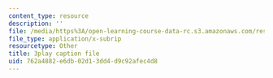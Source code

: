 ```yaml
---
content_type: resource
description: ''
file: /media/https%3A/open-learning-course-data-rc.s3.amazonaws.com/res-6-012-introduction-to-probability-spring-2018/762a4882e6db02d13dd4d9c92afec4d8_K2Tlj27nkjs.srt
file_type: application/x-subrip
resourcetype: Other
title: 3play caption file
uid: 762a4882-e6db-02d1-3dd4-d9c92afec4d8
---
```

